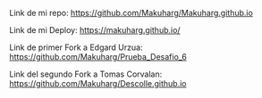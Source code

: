 Link de mi repo: https://github.com/Makuharg/Makuharg.github.io

Link de mi Deploy: https://makuharg.github.io/

Link de primer Fork a Edgard Urzua: https://github.com/Makuharg/Prueba_Desafio_6

Link del segundo Fork a Tomas Corvalan: https://github.com/Makuharg/Descolle.github.io
